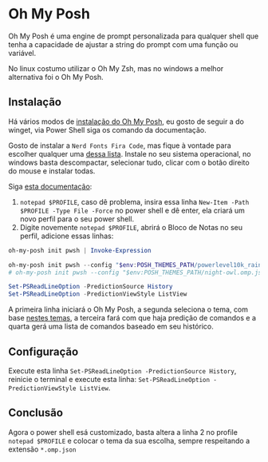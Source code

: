# Oh My Posh

Oh My Posh é uma engine de prompt personalizada para qualquer shell que tenha a capacidade de ajustar a string do prompt com uma função ou variável.

No linux costumo utilizar o Oh My Zsh, mas no windows a melhor alternativa foi o Oh My Posh.

## Instalação

Há vários modos de [instalação do Oh My Posh](https://ohmyposh.dev/docs/installation/windows), eu gosto de seguir a do winget, via Power Shell siga os comando da documentação.

Gosto de instalar a `Nerd Fonts Fira Code`, mas fique à vontade para escolher qualquer uma [dessa lista](https://www.nerdfonts.com/font-downloads). Instale no seu sistema operacional, no windows basta descompactar, selecionar tudo, clicar com o botão direito do mouse e instalar todas.

Siga [esta documentação](https://ohmyposh.dev/docs/installation/prompt):

1. `notepad $PROFILE`, caso dê problema, insira essa linha `New-Item -Path $PROFILE -Type File -Force` no power shell e dê enter, ela criará um novo perfil para o seu power shell.
2. Digite novemente `notepad $PROFILE`, abrirá o Bloco de Notas no seu perfil, adicione essas linhas:

```powershell
oh-my-posh init pwsh | Invoke-Expression

oh-my-posh init pwsh --config "$env:POSH_THEMES_PATH/powerlevel10k_rainbow.omp.json" | Invoke-Expression
# oh-my-posh init pwsh --config "$env:POSH_THEMES_PATH/night-owl.omp.json" | Invoke-Expression

Set-PSReadLineOption -PredictionSource History
Set-PSReadLineOption -PredictionViewStyle ListView
```

A primeira linha iniciará o Oh My Posh, a segunda seleciona o tema, com base [nestes temas](https://ohmyposh.dev/docs/themes), a terceira fará com que haja predição de comandos e a quarta gerá uma lista de comandos baseado em seu histórico.

## Configuração

Execute esta linha `Set-PSReadLineOption -PredictionSource History`, reinicie o terminal e execute esta linha: `Set-PSReadLineOption -PredictionViewStyle ListView`.

## Conclusão

Agora o power shell esá customizado, basta altera a linha 2 no profile `notepad $PROFILE` e colocar o tema da sua escolha, sempre respeitando a extensão `*.omp.json`
